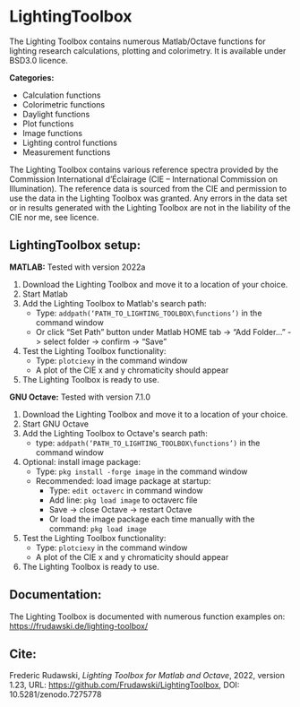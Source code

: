 # LightingToolbox
The Lighting Toolbox contains numerous Matlab/Octave functions for lighting research calculations, plotting and colorimetry. It is available under BSD3.0 licence.

**Categories:**
- Calculation functions
- Colorimetric functions
- Daylight functions
- Plot functions
- Image functions
- Lighting control functions
- Measurement functions

The Lighting Toolbox contains various reference spectra provided by the Commission International d’Éclairage (CIE – International Commission on Illumination). The reference data is sourced from the CIE and permission to use the data in the Lighting Toolbox was granted. Any errors in the data set or in results generated with the Lighting Toolbox are not in the liability of the CIE nor me, see licence.

## LightingToolbox setup:
**MATLAB:**
Tested with version 2022a
1. Download the Lighting Toolbox and move it to a location of your choice.
2. Start Matlab
3. Add the Lighting Toolbox to Matlab's search path:
  	- Type: ```addpath(‘PATH_TO_LIGHTING_TOOLBOX\functions’)``` in the command window
    - Or click “Set Path” button under Matlab HOME tab -> “Add Folder…” -> select folder -> confirm -> “Save”
4. Test the Lighting Toolbox functionality:
    - Type: ```plotciexy``` in the command window
    - A plot of the CIE x and y chromaticity should appear
5. The Lighting Toolbox is ready to use.

**GNU Octave:**
Tested with version 7.1.0
1. Download the Lighting Toolbox and move it to a location of your choice.
2. Start GNU Octave
3. Add the Lighting Toolbox to Octave's search path:
    - type: ```addpath(‘PATH_TO_LIGHTING_TOOLBOX\functions’)``` in the command window
4. Optional: install image package:
    - Type: ```pkg install -forge image``` in the command window
    - Recommended: load image package at startup:
      * Type: ```edit octaverc``` in command window
      * Add line: ```pkg load image``` to octaverc file
      * Save -> close Octave -> restart Octave
      * Or load the image package each time manually with the command: ```pkg load image```
5. Test the Lighting Toolbox functionality:
    - Type: ```plotciexy``` in the command window
    - A plot of the CIE x and y chromaticity should appear
6. The Lighting Toolbox is ready to use.

## Documentation:
The Lighting Toolbox is documented with numerous function examples on: https://frudawski.de/lighting-toolbox/

## Cite:
Frederic Rudawski, *Lighting Toolbox for Matlab and Octave*, 2022, version 1.23, URL: https://github.com/Frudawski/LightingToolbox, DOI: 10.5281/zenodo.7275778
